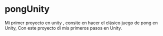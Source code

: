 # pongUnity

Mi primer proyecto en unity , consite en hacer el clásico juego de pong en Unity,
Con este proyecto di mis primeros pasos en Unity.
